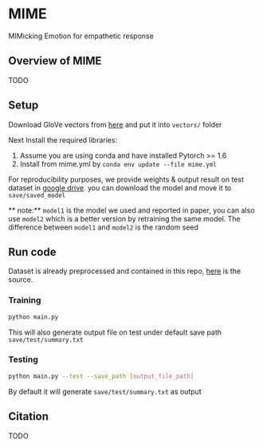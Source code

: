 # MIME
MIMicking Emotion for empathetic response

## Overview of MIME
TODO

## Setup
Download GloVe vectors from [here](https://www.kaggle.com/thanakomsn/glove6b300dtxt/data) and put it into `vectors/` folder

Next Install the required libraries:
1. Assume you are using conda and have installed Pytorch >= 1.6
2. Install from mime.yml by `conda env update --file mime.yml`

For reproducibility purposes, we provide weights & output result on test dataset in [google drive](https://drive.google.com/drive/folders/1Qab9mH6n6qPrVTP4vtQ0-oGa6GYrD8Lm?usp=sharing). 
you can download the model and move it to `save/saved_model`

** note:** `model1` is the model we used and reported in paper, you can also use `model2` which is a better version by retraining the same model. The difference between `model1` and `model2` is the random seed

## Run code
Dataset is already preprocessed and contained in this repo, [here](https://github.com/HLTCHKUST/MoEL/tree/master/empathetic-dialogue) is the source.

### Training
```sh
python main.py
```
This will also generate output file on test under default save path `save/test/summary.txt`

### Testing
```sh
python main.py --test --save_path [output_file_path]
```
By default it will generate `save/test/summary.txt` as output

## Citation
TODO

